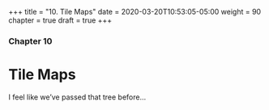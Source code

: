 +++
title = "10. Tile Maps"
date = 2020-03-20T10:53:05-05:00
weight = 90
chapter = true
draft = true
+++

### Chapter 10

# Tile Maps

I feel like we’ve passed that tree before…